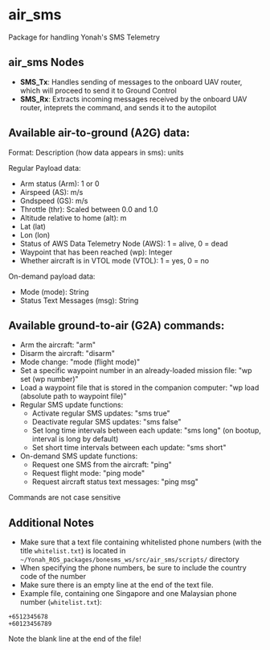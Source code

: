 # air_sms

Package for handling Yonah's SMS Telemetry

## air_sms Nodes

* **SMS_Tx**: Handles sending of messages to the onboard UAV router, which will proceed to send it to Ground Control
* **SMS_Rx**: Extracts incoming messages received by the onboard UAV router, inteprets the command, and sends it to the autopilot

## Available air-to-ground (A2G) data:

Format: Description (how data appears in sms): units

Regular Payload data:
* Arm status (Arm): 1 or 0
* Airspeed (AS): m/s
* Gndspeed (GS): m/s
* Throttle (thr): Scaled between 0.0 and 1.0
* Altitude relative to home (alt): m
* Lat (lat)
* Lon (lon)
* Status of AWS Data Telemetry Node (AWS): 1 = alive, 0 = dead
* Waypoint that has been reached (wp): Integer
* Whether aircraft is in VTOL mode (VTOL): 1 = yes, 0 = no

On-demand payload data:
* Mode (mode): String
* Status Text Messages (msg): String

## Available ground-to-air (G2A) commands:

* Arm the aircraft: "arm"
* Disarm the aircraft: "disarm"
* Mode change: "mode (flight mode)"
* Set a specific waypoint number in an already-loaded mission file: "wp set (wp number)"
* Load a waypoint file that is stored in the companion computer: "wp load (absolute path to waypoint file)"
* Regular SMS update functions:
    * Activate regular SMS updates: "sms true"
    * Deactivate regular SMS updates: "sms false"
    * Set long time intervals between each update: "sms long" (on bootup, interval is long by default)
    * Set short time intervals between each update: "sms short"
* On-demand SMS update functions:
    * Request one SMS from the aircraft: "ping"
    * Request flight mode: "ping mode"
    * Request aircraft status text messages: "ping msg"
    

Commands are not case sensitive

## Additional Notes

* Make sure that a text file containing whitelisted phone numbers (with the title `whitelist.txt`) is located in `~/Yonah_ROS_packages/bonesms_ws/src/air_sms/scripts/` directory
* When specifying the phone numbers, be sure to include the country code of the number
* Make sure there is an empty line at the end of the text file.
* Example file, containing one Singapore and one Malaysian phone number (`whitelist.txt`):

```
+6512345678
+60123456789

```

Note the blank line at the end of the file!